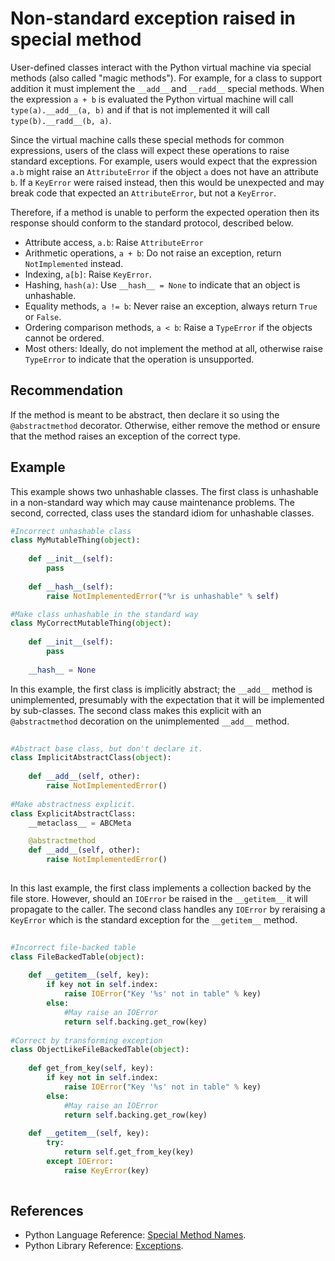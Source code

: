 # Non-standard exception raised in special method
User-defined classes interact with the Python virtual machine via special methods (also called "magic methods"). For example, for a class to support addition it must implement the `__add__` and `__radd__` special methods. When the expression `a + b` is evaluated the Python virtual machine will call `type(a).__add__(a, b)` and if that is not implemented it will call `type(b).__radd__(b, a)`.

Since the virtual machine calls these special methods for common expressions, users of the class will expect these operations to raise standard exceptions. For example, users would expect that the expression `a.b` might raise an `AttributeError` if the object `a` does not have an attribute `b`. If a `KeyError` were raised instead, then this would be unexpected and may break code that expected an `AttributeError`, but not a `KeyError`.

Therefore, if a method is unable to perform the expected operation then its response should conform to the standard protocol, described below.

* Attribute access, `a.b`: Raise `AttributeError`
* Arithmetic operations, `a + b`: Do not raise an exception, return `NotImplemented` instead.
* Indexing, `a[b]`: Raise `KeyError`.
* Hashing, `hash(a)`: Use `__hash__ = None` to indicate that an object is unhashable.
* Equality methods, `a != b`: Never raise an exception, always return `True` or `False`.
* Ordering comparison methods, `a < b`: Raise a `TypeError` if the objects cannot be ordered.
* Most others: Ideally, do not implement the method at all, otherwise raise `TypeError` to indicate that the operation is unsupported.

## Recommendation
If the method is meant to be abstract, then declare it so using the `@abstractmethod` decorator. Otherwise, either remove the method or ensure that the method raises an exception of the correct type.


## Example
This example shows two unhashable classes. The first class is unhashable in a non-standard way which may cause maintenance problems. The second, corrected, class uses the standard idiom for unhashable classes.


```python
#Incorrect unhashable class
class MyMutableThing(object):
    
    def __init__(self):
        pass
    
    def __hash__(self):
        raise NotImplementedError("%r is unhashable" % self)

#Make class unhashable in the standard way
class MyCorrectMutableThing(object):
    
    def __init__(self):
        pass
    
    __hash__ = None

```
In this example, the first class is implicitly abstract; the `__add__` method is unimplemented, presumably with the expectation that it will be implemented by sub-classes. The second class makes this explicit with an `@abstractmethod` decoration on the unimplemented `__add__` method.


```python
    
#Abstract base class, but don't declare it.
class ImplicitAbstractClass(object):
    
    def __add__(self, other):
        raise NotImplementedError()
    
#Make abstractness explicit.
class ExplicitAbstractClass:
    __metaclass__ = ABCMeta

    @abstractmethod
    def __add__(self, other):
        raise NotImplementedError()
 

```
In this last example, the first class implements a collection backed by the file store. However, should an `IOError` be raised in the `__getitem__` it will propagate to the caller. The second class handles any `IOError` by reraising a `KeyError` which is the standard exception for the `__getitem__` method.


```python
    
#Incorrect file-backed table
class FileBackedTable(object):
    
    def __getitem__(self, key):
        if key not in self.index:
            raise IOError("Key '%s' not in table" % key)
        else:
            #May raise an IOError
            return self.backing.get_row(key)
        
#Correct by transforming exception
class ObjectLikeFileBackedTable(object):
    
    def get_from_key(self, key):
        if key not in self.index:
            raise IOError("Key '%s' not in table" % key)
        else:
            #May raise an IOError
            return self.backing.get_row(key)
    
    def __getitem__(self, key):
        try:
            return self.get_from_key(key)
        except IOError:
            raise KeyError(key)
                           

```

## References
* Python Language Reference: [Special Method Names](http://docs.python.org/dev/reference/datamodel.html#special-method-names).
* Python Library Reference: [Exceptions](https://docs.python.org/2/library/exceptions.html).
